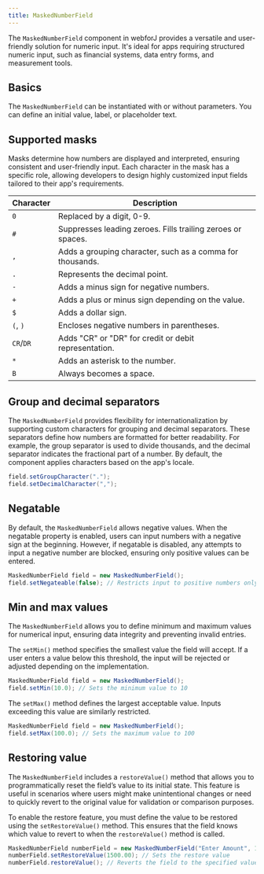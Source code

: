 ```yaml
---
title: MaskedNumberField
---
```


<DocChip chip='shadow' />

<DocChip chip='name' label="dwc-masked-numberfield" />

<JavadocLink type="foundation" location="com/webforj/component/login/Login" top='true'/>

The `MaskedNumberField` component in webforJ provides a versatile and user-friendly solution for numeric input. It's ideal for apps requiring structured numeric input, such as financial systems, data entry forms, and measurement tools.


## Basics

The `MaskedNumberField` can be instantiated with or without parameters. You can define an initial value, label, or placeholder text.




## Supported masks

Masks determine how numbers are displayed and interpreted, ensuring consistent and user-friendly input. Each character in the mask has a specific role, allowing developers to design highly customized input fields tailored to their app's requirements.

| Character  | Description                                                                 |
|------------|-----------------------------------------------------------------------------|
| `0`        | Replaced by a digit, 0-9.                                                 |
| `#`        | Suppresses leading zeroes. Fills trailing zeroes or spaces.                |
| `,`        | Adds a grouping character, such as a comma for thousands.                     |
| `.`        | Represents the decimal point.                                              |
| `-`        | Adds a minus sign for negative numbers.                                    |
| `+`        | Adds a plus or minus sign depending on the value.                          |
| `$`        | Adds a dollar sign.                                                       |
| `(`, `)`   | Encloses negative numbers in parentheses.                                  |
| `CR`/`DR`  | Adds "CR" or "DR" for credit or debit representation.                      |
| `*`        | Adds an asterisk to the number.                                            |
| `B`        | Always becomes a space.                                                   |

## Group and decimal separators 

The `MaskedNumberField` provides flexibility for internationalization by supporting custom characters for grouping and decimal separators. These separators define how numbers are formatted for better readability. For example, the group separator is used to divide thousands, and the decimal separator indicates the fractional part of a number. By default, the component applies characters based on the app's locale.

```java 
field.setGroupCharacter(".");
field.setDecimalCharacter(",");
```

## Negatable

By default, the `MaskedNumberField` allows negative values. When the negatable property is enabled, users can input numbers with a negative sign at the beginning. However, if negatable is disabled, any attempts to input a negative number are blocked, ensuring only positive values can be entered.

```java
MaskedNumberField field = new MaskedNumberField();
field.setNegateable(false); // Restricts input to positive numbers only
```

## Min and max values

The `MaskedNumberField` allows you to define minimum and maximum values for numerical input, ensuring data integrity and preventing invalid entries.

The `setMin()` method specifies the smallest value the field will accept. If a user enters a value below this threshold, the input will be rejected or adjusted depending on the implementation.

```java
MaskedNumberField field = new MaskedNumberField();
field.setMin(10.0); // Sets the minimum value to 10
```

The `setMax()` method defines the largest acceptable value. Inputs exceeding this value are similarly restricted.

```java
MaskedNumberField field = new MaskedNumberField();
field.setMax(100.0); // Sets the maximum value to 100
```

## Restoring value

The `MaskedNumberField` includes a `restoreValue()` method that allows you to programmatically reset the field’s value to its initial state. This feature is useful in scenarios where users might make unintentional changes or need to quickly revert to the original value for validation or comparison purposes.

To enable the restore feature, you must define the value to be restored using the `setRestoreValue()` method. This ensures that the field knows which value to revert to when the `restoreValue()` method is called.

```java
MaskedNumberField numberField = new MaskedNumberField("Enter Amount", 1500.00);
numberField.setRestoreValue(1500.00); // Sets the restore value
numberField.restoreValue(); // Reverts the field to the specified value
```